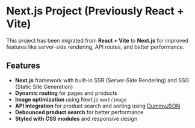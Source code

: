 # Next.js Project (Previously React + Vite)

This project has been migrated from **React + Vite** to **Next.js** for improved features like server-side rendering, API routes, and better performance.

## Features

- **Next.js** framework with built-in SSR (Server-Side Rendering) and SSG (Static Site Generation)
- **Dynamic routing** for pages and products
- **Image optimization** using Next.js `next/image`
- **API integration** for product search and sorting using [DummyJSON](https://dummyjson.com/docs/products)
- **Debounced product search** for better performance
- **Styled with CSS modules** and responsive design


